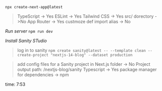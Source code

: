 `npx create-next-app@latest`
> TypeScript -> Yes
> ESLint -> Yes
> Tailwind CSS -> Yes
> src/ dorectory ->No
> App Router -> Yes
> custmoze def import alias -> No

*Run server* `npm run dev` 

*Install Sanity STudio* 
> log in to sanity 
 `npm create sanity@latest -- --template clean --create-project "nextjs-14-blog" --dataset production`

 > add config files for a Sanity project in Next.js folder -> No
 > Project output path: /nextjs-blog/sanity
 > Typescript -> Yes
 > package manager for dependencies -> npm

 time: 7:53